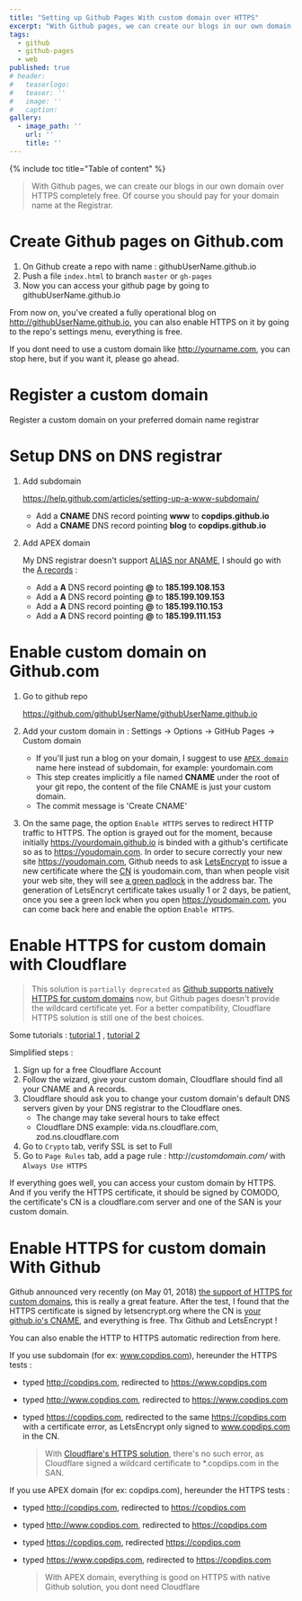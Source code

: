 ```yaml
---
title: "Setting up Github Pages With custom domain over HTTPS"
excerpt: "With Github pages, we can create our blogs in our own domain over HTTPS completely free. Of course you should pay for your domain name at the Registrar."
tags:
  - github
  - github-pages
  - web
published: true
# header:
#   teaserlogo:
#   teaser: ''
#   image: ''
#   caption:
gallery:
  - image_path: ''
    url: ''
    title: ''
---
```


{% include toc title="Table of content" %}

> With Github pages, we can create our blogs in our own domain over HTTPS completely free. Of course you should pay for your domain name at the Registrar.

# Create Github pages on Github.com

1. On Github create a repo with name : githubUserName.github.io
2. Push a file `index.html` to branch `master` or `gh-pages`
3. Now you can access your github page by going to githubUserName.github.io

From now on, you've created a fully operational blog on http://githubUserName.github.io, you can also enable HTTPS on it by going to the repo's settings menu, everything is free.

If you dont need to use a custom domain like http://yourname.com, you can stop here, but if you want it, please go ahead.

# Register a custom domain

Register a custom domain on your preferred domain name registrar

# Setup DNS on DNS registrar

1. Add subdomain

   <https://help.github.com/articles/setting-up-a-www-subdomain/>

   - Add a **CNAME** DNS record pointing **www** to **copdips.github.io**
   - Add a **CNAME** DNS record pointing **blog** to **copdips.github.io**

1. Add APEX domain

   My DNS registrar doesn't support [ALIAS nor ANAME](https://help.github.com/articles/setting-up-an-apex-domain/#configuring-an-alias-or-aname-record-with-your-dns-provider), I should go with the [A records](https://help.github.com/articles/setting-up-an-apex-domain/#configuring-a-records-with-your-dns-provider) :

    - Add a **A** DNS record pointing **@** to **185.199.108.153**
    - Add a **A** DNS record pointing **@** to **185.199.109.153**
    - Add a **A** DNS record pointing **@** to **185.199.110.153**
    - Add a **A** DNS record pointing **@** to **185.199.111.153**

# Enable custom domain on Github.com

1. Go to github repo

   <https://github.com/githubUserName/githubUserName.github.io>

1. Add your custom domain in : Settings -> Options -> GitHub Pages -> Custom domain
   - If you'll just run a blog on your domain, I suggest to use [`APEX domain`](https://help.github.com/articles/setting-up-an-apex-domain-and-www-subdomain/) name here instead of subdomain, for example: yourdomain.com
   - This step creates implicitly a file named **CNAME** under the root of your git repo, the content of the file CNAME is just your custom domain.
   - The commit message is 'Create CNAME'
1. On the same page, the option `Enable HTTPS` serves to redirect HTTP traffic to HTTPS. The option is grayed out for the moment,  because initially https://yourdomain.github.io is binded with a github's certificate so as to https://youdomain.com. In order to  secure correctly your new site https://youdomain.com, Github needs to ask [LetsEncrypt](letsencrypt.org) to issue a new certificate where the [CN](https://en.wikipedia.org/wiki/Certificate_signing_request) is youdomain.com, than when people visit your web site, they will see [a green padlock](https://support.mozilla.org/en-US/kb/how-do-i-tell-if-my-connection-is-secure) in the address bar. The generation of LetsEncryt certificate takes usually  1 or 2 days, be patient, once you see a green lock when you open https://youdomain.com, you can come back here and enable the option `Enable HTTPS`.

# Enable HTTPS for custom domain with Cloudflare

> This solution is `partially deprecated` as [Github supports natively HTTPS for custom domains](#enable-https-for-custom-domain-with-github) now, but Github pages doesn't provide the wildcard certificate yet. For a better compatibility, Cloudflare HTTPS solution is still one of the best choices.

Some tutorials :
[tutorial 1](https://hackernoon.com/set-up-ssl-on-github-pages-with-custom-domains-for-free-a576bdf51bc)
,
[tutorial 2](https://www.jonathan-petitcolas.com/2017/01/13/using-https-with-custom-domain-name-on-github-pages.html)

Simplified steps :

1. Sign up for a free Cloudflare Account
1. Follow the wizard, give your custom domain, Cloudflare should find all your CNAME and A records.
1. Cloudflare should ask you to change your custom domain's default DNS servers given by your DNS registrar to the Cloudflare ones.
    - The change may take several hours to take effect
    - Cloudflare DNS example: vida.ns.cloudflare.com, zod.ns.cloudflare.com
1. Go to `Crypto` tab, verify SSL is set to Full
1. Go to `Page Rules` tab, add a page rule : http://*customdomain.com/* with `Always Use HTTPS`

If everything goes well, you can access your custom domain by HTTPS. And if you verify the HTTPS certificate, it should be signed by COMODO, the certificate's CN is a cloudflare.com server and one of the SAN is your custom domain.

# Enable HTTPS for custom domain With Github

Github announced very recently (on May 01, 2018) [the support of HTTPS for custom domains](https://blog.github.com/2018-05-01-github-pages-custom-domains-https/), this is really a great feature. After the test, I found that the HTTPS certificate is signed by letsencrypt.org where the CN is [your github.io's CNAME](#enable-custom-domain-on-githubcom), and everything is free. Thx Github and LetsEncrypt !

You can also enable the HTTP to HTTPS automatic redirection from here.

If you use subdomain (for ex: www.copdips.com), hereunder the HTTPS tests :

- typed http://copdips.com, redirected to https://www.copdips.com
- typed http://www.copdips.com, redirected to https://www.copdips.com
- typed https://copdips.com, redirected to the same https://copdips.com with a certificate error, as LetsEncrypt only signed to www.copdips.com in the CN.

  > With [Cloudflare's HTTPS solution](#enable-https-for-custom-domain-with-cloudflare), there's no such error, as Cloudflare signed a wildcard certificate to *.copdips.com in the SAN.

If you use APEX domain (for ex: copdips.com), hereunder the HTTPS tests :
- typed http://copdips.com, redirected to https://copdips.com
- typed http://www.copdips.com, redirected to https://copdips.com
- typed https://copdips.com, redirected https://copdips.com
- typed https://www.copdips.com, redirected to https://copdips.com

  > With APEX domain, everything is good on HTTPS with native Github solution, you dont need Cloudflare

